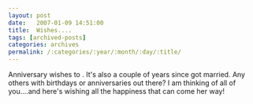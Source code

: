 ```yaml
---
layout: post
date:	2007-01-09 14:51:00
title:  Wishes....
tags: [archived-posts]
categories: archives
permalink: /:categories/:year/:month/:day/:title/
---
```

Anniversary wishes to <LJ user="shortindiangirl">. It's also a couple of years since <LJ user="chaibacca"> got married. Any others with birthdays or anniversaries out there? I am thinking of all of you....and here's wishing <LJ user="vyshnavi"> all the happiness that can come her way!

